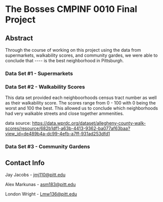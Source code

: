 # The Bosses CMPINF 0010 Final Project

## Abstract

Through the course of working on this project using the data from supermarkets, walkability scores, and community gardes, we were able to conclude that ---- is the best neighborhood in Pittsburgh.

### Data Set #1 - Supermarkets



### Data Set #2 - Walkability Scores

This data set provided each neighboorhoods census tract number as well as their walkability score.  The scores range from 0 - 100 with 0 being the worst and 100 the best.  This allowed us to conclude which neighborhoods had very walkable streets and close together ammenities.

data source: https://data.wprdc.org/dataset/allegheny-county-walk-scores/resource/682b1df1-a63b-4413-9362-ba077af63baa?view_id=de489b4a-dc99-4efb-a7ff-931ad253dfd1

### Data Set #3 - Community Gardens



## Contact Info

Jay Jacobs - jmj110@pitt.edu

Alex Markunas - asm183@pitt.edu

London Wright - Lmw136@pitt.edu
